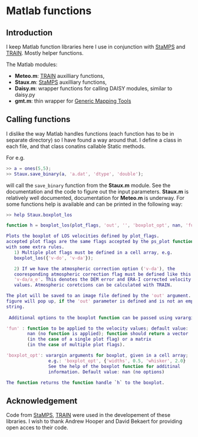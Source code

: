 # Matlab functions

## Introduction

I keep Matlab function libraries here I use in conjunction with 
[StaMPS](https://homepages.see.leeds.ac.uk/~earahoo/stamps/) and 
[TRAIN](https://github.com/dbekaert/TRAIN). Mostly helper functions.

The Matlab modules: 
- **Meteo.m**: [TRAIN](https://github.com/dbekaert/TRAIN) auxilliary functions,
- **Staux.m**: [StaMPS](https://homepages.see.leeds.ac.uk/~earahoo/stamps/)
  auxilliary functions,
- **Daisy.m**: wrapper functions for calling DAISY modules, similar to daisy.py
- **gmt.m**: thin wrapper for [Generic Mapping Tools](http://gmt.soest.hawaii.edu/)

## Calling functions

I dislike the way Matlab handles functions (each function has to be in separate
directory) so I have found a way around that. I define a class in each file,
and that class conatins callable Static methods.

For e.g.
```Matlab
>> a = ones(5,5);
>> Staux.save_binary(a, 'a.dat', 'dtype', 'double');
```
will call the `save_binary` function from the **Staux.m** module. See the documentation
and the code to figure out the input parameters. **Staux.m** is relatively
well documented, documentation for **Meteo.m** is underway. For some
functions help is available and can be printed in the following way:
```Matlab
>> help Staux.boxplot_los

function h = boxplot_los(plot_flags, 'out', '', 'boxplot_opt', nan, 'fun', nan)

Plots the boxplot of LOS velocities defined by plot_flags.
accepted plot flags are the same flags accepted by the ps_plot function,
with some extra rules.
   1) Multiple plot flags must be defined in a cell array, e.g.
   boxplot_los({'v-do', 'v-da'});

   2) If we have the atmospheric correction option ('v-da'), the
   cooresponding atmospheric correction flag must be defined like this:
   'v-da/a_e'. This denotes the DEM error and ERA-I corrected velocity
   values. Atmospheric coretcions can be calculated with TRAIN.

The plot will be saved to an image file defined by the 'out' argument. No
figure will pop up, if the 'out' parameter is defined and is not an empty 
string.
 
 Additional options to the boxplot function can be passed using varargin:

'fun' : function to be applied to the velocity values; default value:
        nan (no function is applied); function should return a vector
        (in the case of a single plot flag) or a matrix
        (in the case of multiple plot flags).

'boxplot_opt': varargin arguments for boxplot, given in a cell array;
                e.g.: 'boxplot_opt', {'widths', 0.5, 'whisker', 2.0}
                See the help of the boxplot function for additinal 
                information. Default value: nan (no options)

The function returns the function handle `h` to the boxplot.
```

## Acknowledgement

Code from [StaMPS](https://homepages.see.leeds.ac.uk/~earahoo/stamps/), 
[TRAIN](https://github.com/dbekaert/TRAIN) were used in the developement of
these libraries. I wish to thank Andrew Hooper and David Bekaert for
providing open acces to their code.
